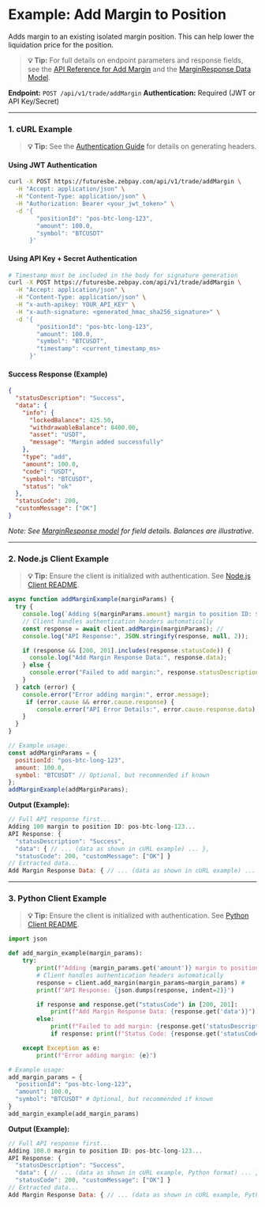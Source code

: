# Example: Add Margin to Position

Adds margin to an existing isolated margin position. This can help lower the liquidation price for the position.

> **💡 Tip:** For full details on endpoint parameters and response fields, see the [API Reference for Add Margin](../../api-reference/private-endpoints/trade.md#add-margin) and the [MarginResponse Data Model](../../api-reference/data-models.md#marginresponse).

**Endpoint:** `POST /api/v1/trade/addMargin`
**Authentication:** Required (JWT or API Key/Secret)

-----

### 1. cURL Example

> **💡 Tip:** See the [Authentication Guide](../../api-reference/authentication.md) for details on generating headers.

#### Using JWT Authentication

```bash
curl -X POST https://futuresbe.zebpay.com/api/v1/trade/addMargin \
  -H "Accept: application/json" \
  -H "Content-Type: application/json" \
  -H "Authorization: Bearer <your_jwt_token>" \
  -d '{
        "positionId": "pos-btc-long-123",
        "amount": 100.0,
        "symbol": "BTCUSDT"
      }'
````

#### Using API Key + Secret Authentication

```bash
# Timestamp must be included in the body for signature generation
curl -X POST https://futuresbe.zebpay.com/api/v1/trade/addMargin \
  -H "Accept: application/json" \
  -H "Content-Type: application/json" \
  -H "x-auth-apikey: YOUR_API_KEY" \
  -H "x-auth-signature: <generated_hmac_sha256_signature>" \
  -d '{
        "positionId": "pos-btc-long-123",
        "amount": 100.0,
        "symbol": "BTCUSDT",
        "timestamp": <current_timestamp_ms>
      }'
```

#### Success Response (Example)

```json
{
  "statusDescription": "Success",
  "data": {
    "info": {
      "lockedBalance": 425.50,
      "withdrawableBalance": 8400.00,
      "asset": "USDT",
      "message": "Margin added successfully"
    },
    "type": "add",
    "amount": 100.0,
    "code": "USDT",
    "symbol": "BTCUSDT",
    "status": "ok"
  },
  "statusCode": 200,
  "customMessage": ["OK"]
}
```

*Note: See [MarginResponse model](../../api-reference/data-models.md#marginresponse) for field details. Balances are illustrative.*

-----

### 2\. Node.js Client Example

> **💡 Tip:** Ensure the client is initialized with authentication. See [Node.js Client README](../../../clients/rest-http/node/README.md).

```javascript
async function addMarginExample(marginParams) {
  try {
    console.log(`Adding ${marginParams.amount} margin to position ID: ${marginParams.positionId}...`);
    // Client handles authentication headers automatically
    const response = await client.addMargin(marginParams); //
    console.log("API Response:", JSON.stringify(response, null, 2));

    if (response && [200, 201].includes(response.statusCode)) {
      console.log("Add Margin Response Data:", response.data);
    } else {
      console.error("Failed to add margin:", response.statusDescription);
    }
  } catch (error) {
    console.error("Error adding margin:", error.message);
     if (error.cause && error.cause.response) {
        console.error("API Error Details:", error.cause.response.data);
    }
  }
}

// Example usage:
const addMarginParams = {
  positionId: "pos-btc-long-123",
  amount: 100.0,
  symbol: "BTCUSDT" // Optional, but recommended if known
};
addMarginExample(addMarginParams);
```

**Output (Example):**

```js
// Full API response first...
Adding 100 margin to position ID: pos-btc-long-123...
API Response: {
  "statusDescription": "Success",
  "data": { // ... (data as shown in cURL example) ... },
  "statusCode": 200, "customMessage": ["OK"] }
// Extracted data...
Add Margin Response Data: { // ... (data as shown in cURL example) ... }
```

-----

### 3\. Python Client Example

> **💡 Tip:** Ensure the client is initialized with authentication. See [Python Client README](../../../clients/rest-http/python/README.md).

```python
import json

def add_margin_example(margin_params):
    try:
        print(f"Adding {margin_params.get('amount')} margin to position ID: {margin_params.get('positionId')}...")
        # Client handles authentication headers automatically
        response = client.add_margin(margin_params=margin_params) #
        print(f"API Response: {json.dumps(response, indent=2)}")

        if response and response.get("statusCode") in [200, 201]:
            print(f"Add Margin Response Data: {response.get('data')}")
        else:
            print(f"Failed to add margin: {response.get('statusDescription')}")
            if response: print(f"Status Code: {response.get('statusCode')}")

    except Exception as e:
        print(f"Error adding margin: {e}")

# Example usage:
add_margin_params = {
  "positionId": "pos-btc-long-123",
  "amount": 100.0,
  "symbol": "BTCUSDT" # Optional, but recommended if known
}
add_margin_example(add_margin_params)
```

**Output (Example):**

```js
// Full API response first...
Adding 100.0 margin to position ID: pos-btc-long-123...
API Response: {
  "statusDescription": "Success",
  "data": { // ... (data as shown in cURL example, Python format) ... },
  "statusCode": 200, "customMessage": ["OK"] }
// Extracted data...
Add Margin Response Data: { // ... (data as shown in cURL example, Python format) ... }
```
